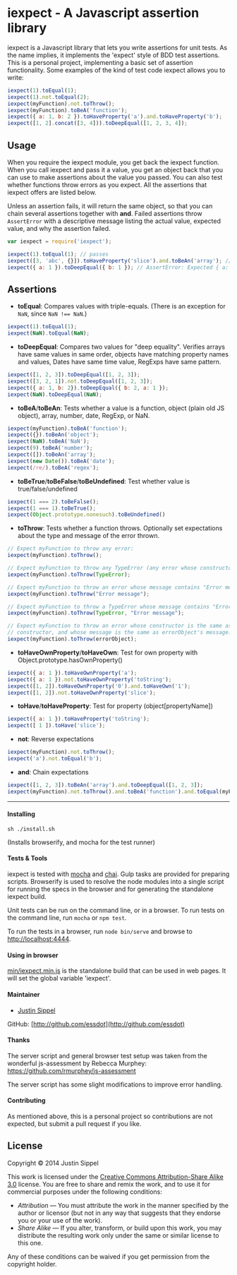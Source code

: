 # iexpect - A Javascript assertion library

iexpect is a Javascript library that lets you write assertions for unit tests. As the name implies, it implements the 'expect' style of BDD test assertions. This is a personal project, implementing a basic set of assertion functionality. Some examples of the kind of test code iexpect allows you to write: 
```javascript
iexpect(1).toEqual(1);
iexpect(1).not.toEqual(2);
iexpect(myFunction).not.toThrow();
iexpect(myFunction).toBeA('function');
iexpect({ a: 1, b: 2 }).toHaveProperty('a').and.toHaveProperty('b');
iexpect([1, 2].concat([3, 4])).toDeepEqual([1, 2, 3, 4]);
```

## Usage

When you require the iexpect module, you get back the iexpect function. When you call iexpect and pass it a value, you get an object back that you can use to make assertions about the value you passed. You can also test whether functions throw errors as you expect. All the assertions that iexpect offers are listed below.

Unless an assertion fails, it will return the same object, so that you can chain several assertions together with **and**. Failed assertions throw `AssertError` with a descriptive message listing the actual value, expected value, and why the assertion failed.

```javascript
var iexpect = require('iexpect');

iexpect(1).toEqual(1); // passes
iexpect([3, 'abc', {}]).toHaveProperty('slice').and.toBeAn('array'); // passes
iexpect({ a: 1 }).toDeepEqual({ b: 1 }); // AssertError: Expected { a: 1 } to deeply equal { b: 1 }
```

## Assertions

* **toEqual**: Compares values with triple-equals. (There is an exception for `NaN`, since `NaN !== NaN`.)
```javascript
iexpect(1).toEqual(1);
iexpect(NaN).toEqual(NaN);
```
* **toDeepEqual**: Compares two values for "deep equality". Verifies arrays have same values in same order, objects have matching property names and values, Dates have same time value, RegExps have same pattern.
```javascript
iexpect([1, 2, 3]).toDeepEqual([1, 2, 3]);
iexpect([3, 2, 1]).not.toDeepEqual([1, 2, 3]);
iexpect({ a: 1, b: 2}).toDeepEqual({ b: 2, a: 1 });
iexpect(NaN).toDeepEqual(NaN);
```
* **toBeA**/**toBeAn**: Tests whether a value is a function, object (plain old JS object), array, number, date, RegExp, or NaN.
```javascript
iexpect(myFunction).toBeA('function');
iexpect({}).toBeAn('object');
iexpect(NaN).toBeA('NaN');
iexpect(9).toBeA('number');
iexpect([]).toBeAn('array');
iexpect(new Date()).toBeA('date');
iexpect(/re/).toBeA('regex');
```
* **toBeTrue**/**toBeFalse**/**toBeUndefined**: Test whether value is true/false/undefined
```javascript
iexpect(1 === 2).toBeFalse();
iexpect(1 === 1).toBeTrue();
iexpect(Object.prototype.nonesuch).toBeUndefined()
```
* **toThrow**: Tests whether a function throws. Optionally set expectations about the type and message of the error thrown.
```javascript
// Expect myFunction to throw any error:  
iexpect(myFunction).toThrow();

// Expect myFunction to throw any TypeError (any error whose constructor is TypeError):  
iexpect(myFunction).toThrow(TypeError);

// Expect myFunction to throw an error whose message contains "Error message":  
iexpect(myFunction).toThrow("Error message");

// Expect myFunction to throw a TypeError whose message contains "Error message':  
iexpect(myFunction).toThrow(TypeError, "Error message");

// Expect myFunction to throw an error whose constructor is the same as errorObject's 
// constructor, and whose message is the same as errorObject's message:  
iexpect(myFunction).toThrow(errorObject);
```
* **toHaveOwnProperty**/**toHaveOwn**: Test for own property with Object.prototype.hasOwnProperty()
```javascript
iexpect({ a: 1 }).toHaveOwnProperty('a');
iexpect({ a: 1 }).not.toHaveOwnProperty('toString');
iexpect([1, 2]).toHaveOwnProperty('0').and.toHaveOwn('1');
iexpect([1, 2]).not.toHaveOwnProperty('slice');
```
* **toHave**/**toHaveProperty**: Test for property (object[propertyName])
```javascript
iexpect({ a: 1 }).toHaveProperty('toString');
iexpect([ 1 ]).toHave('slice');
```
* **not**: Reverse expectations 
```javascript
iexpect(myFunction).not.toThrow();
iexpect('a').not.toEqual('b');
```
* **and**: Chain expectations
```javascript
iexpect([1, 2, 3]).toBeAn('array').and.toDeepEqual([1, 2, 3]);
iexpect(myFunction).not.toThrow().and.toBeA('function').and.toEqual(myFunction);
```

___


#### Installing

    sh ./install.sh

(Installs browserify, and mocha for the test runner)

#### Tests & Tools

iexpect is tested with [mocha](http://visionmedia.github.io/mocha/) and [chai](http://chaijs.com/). Gulp tasks are provided for preparing scripts. Browserify is used to resolve the node modules into a single script for running the specs in the browser and for generating the standalone iexpect build.

Unit tests can be run on the command line, or in a browser. To run tests on the command line, run `mocha` or `npm test`.

To run the tests in a browser, run `node bin/serve` and browse to [http://localhost:4444](http://localhost:4444).

#### Using in browser

[min/iexpect.min.js](min/iexpect.min.js) is the standalone build that can be used in web pages. It will set the global variable 'iexpect'.

#### Maintainer

* [Justin Sippel](mailto:justin@sippel.com) 

GitHub: [http://github.com/essdot](http://github.com/essdot)


#### Thanks

The server script and general browser test setup was taken from the wonderful js-assessment by Rebecca Murphey: https://github.com/rmurphey/js-assessment

The server script has some slight modifications to improve error handling.


#### Contributing

As mentioned above, this is a personal project so contributions are not expected, but submit a pull request if you like.


## License

Copyright &copy; 2014 Justin Sippel

This work is licensed under the [Creative Commons Attribution-Share Alike 3.0](http://creativecommons.org/licenses/by-sa/3.0/)
license. You are free to share and remix the work, and to use it for commercial
purposes under the following conditions:

- *Attribution* — You must attribute the work in the manner specified by the
  author or licensor (but not in any way that suggests that they endorse you or
  your use of the work).
- *Share Alike* — If you alter, transform, or build upon this work, you may
  distribute the resulting work only under the same or similar license to this
  one.

Any of these conditions can be waived if you get permission from the copyright
holder.
